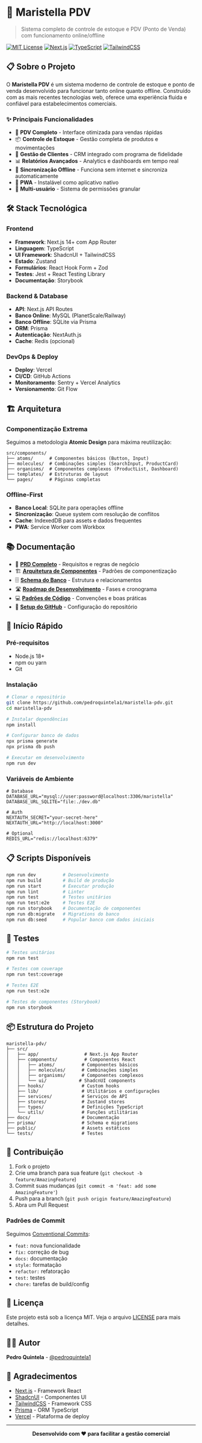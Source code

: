 # 🏪 Maristella PDV

> Sistema completo de controle de estoque e PDV (Ponto de Venda) com funcionamento online/offline

[![MIT License](https://img.shields.io/badge/License-MIT-green.svg)](https://choosealicense.com/licenses/mit/)
[![Next.js](https://img.shields.io/badge/Next.js-14+-black?logo=next.js)](https://nextjs.org/)
[![TypeScript](https://img.shields.io/badge/TypeScript-5.0+-blue?logo=typescript)](https://www.typescriptlang.org/)
[![TailwindCSS](https://img.shields.io/badge/TailwindCSS-3.0+-38B2AC?logo=tailwind-css)](https://tailwindcss.com/)

## 📋 Sobre o Projeto

O **Maristella PDV** é um sistema moderno de controle de estoque e ponto de venda desenvolvido para funcionar tanto online quanto offline. Construído com as mais recentes tecnologias web, oferece uma experiência fluida e confiável para estabelecimentos comerciais.

### ✨ Principais Funcionalidades

- 🛒 **PDV Completo** - Interface otimizada para vendas rápidas
- 📦 **Controle de Estoque** - Gestão completa de produtos e movimentações
- 👥 **Gestão de Clientes** - CRM integrado com programa de fidelidade
- 📊 **Relatórios Avançados** - Analytics e dashboards em tempo real
- 🔄 **Sincronização Offline** - Funciona sem internet e sincroniza automaticamente
- 📱 **PWA** - Instalável como aplicativo nativo
- 🔐 **Multi-usuário** - Sistema de permissões granular

## 🛠️ Stack Tecnológica

### Frontend

- **Framework**: Next.js 14+ com App Router
- **Linguagem**: TypeScript
- **UI Framework**: ShadcnUI + TailwindCSS
- **Estado**: Zustand
- **Formulários**: React Hook Form + Zod
- **Testes**: Jest + React Testing Library
- **Documentação**: Storybook

### Backend & Database

- **API**: Next.js API Routes
- **Banco Online**: MySQL (PlanetScale/Railway)
- **Banco Offline**: SQLite via Prisma
- **ORM**: Prisma
- **Autenticação**: NextAuth.js
- **Cache**: Redis (opcional)

### DevOps & Deploy

- **Deploy**: Vercel
- **CI/CD**: GitHub Actions
- **Monitoramento**: Sentry + Vercel Analytics
- **Versionamento**: Git Flow

## 🏗️ Arquitetura

### Componentização Extrema

Seguimos a metodologia **Atomic Design** para máxima reutilização:

```
src/components/
├── atoms/      # Componentes básicos (Button, Input)
├── molecules/  # Combinações simples (SearchInput, ProductCard)
├── organisms/  # Componentes complexos (ProductList, Dashboard)
├── templates/  # Estruturas de layout
└── pages/      # Páginas completas
```

### Offline-First

- **Banco Local**: SQLite para operações offline
- **Sincronização**: Queue system com resolução de conflitos
- **Cache**: IndexedDB para assets e dados frequentes
- **PWA**: Service Worker com Workbox

## 📚 Documentação

- 📖 [**PRD Completo**](docs/PRD.md) - Requisitos e regras de negócio
- 🏗️ [**Arquitetura de Componentes**](docs/component-architecture.md) - Padrões de componentização
- 🗄️ [**Schema do Banco**](docs/database-diagram.md) - Estrutura e relacionamentos
- 🛣️ [**Roadmap de Desenvolvimento**](docs/development-roadmap.md) - Fases e cronograma
- 💻 [**Padrões de Código**](docs/coding-standards.md) - Convenções e boas práticas
- 🔧 [**Setup do GitHub**](docs/github-setup.md) - Configuração do repositório

## 🚀 Início Rápido

### Pré-requisitos

- Node.js 18+
- npm ou yarn
- Git

### Instalação

```bash
# Clonar o repositório
git clone https://github.com/pedroquintela1/maristella-pdv.git
cd maristella-pdv

# Instalar dependências
npm install

# Configurar banco de dados
npx prisma generate
npx prisma db push

# Executar em desenvolvimento
npm run dev
```

### Variáveis de Ambiente

```env
# Database
DATABASE_URL="mysql://user:password@localhost:3306/maristella"
DATABASE_URL_SQLITE="file:./dev.db"

# Auth
NEXTAUTH_SECRET="your-secret-here"
NEXTAUTH_URL="http://localhost:3000"

# Optional
REDIS_URL="redis://localhost:6379"
```

## 📋 Scripts Disponíveis

```bash
npm run dev          # Desenvolvimento
npm run build        # Build de produção
npm run start        # Executar produção
npm run lint         # Linter
npm run test         # Testes unitários
npm run test:e2e     # Testes E2E
npm run storybook    # Documentação de componentes
npm run db:migrate   # Migrations do banco
npm run db:seed      # Popular banco com dados iniciais
```

## 🧪 Testes

```bash
# Testes unitários
npm run test

# Testes com coverage
npm run test:coverage

# Testes E2E
npm run test:e2e

# Testes de componentes (Storybook)
npm run storybook
```

## 📦 Estrutura do Projeto

```
maristella-pdv/
├── src/
│   ├── app/                 # Next.js App Router
│   ├── components/          # Componentes React
│   │   ├── atoms/          # Componentes básicos
│   │   ├── molecules/      # Combinações simples
│   │   ├── organisms/      # Componentes complexos
│   │   └── ui/            # ShadcnUI components
│   ├── hooks/              # Custom hooks
│   ├── lib/                # Utilitários e configurações
│   ├── services/           # Serviços de API
│   ├── stores/             # Zustand stores
│   ├── types/              # Definições TypeScript
│   └── utils/              # Funções utilitárias
├── docs/                   # Documentação
├── prisma/                 # Schema e migrations
├── public/                 # Assets estáticos
└── tests/                  # Testes
```

## 🤝 Contribuição

1. Fork o projeto
2. Crie uma branch para sua feature (`git checkout -b feature/AmazingFeature`)
3. Commit suas mudanças (`git commit -m 'feat: add some AmazingFeature'`)
4. Push para a branch (`git push origin feature/AmazingFeature`)
5. Abra um Pull Request

### Padrões de Commit

Seguimos [Conventional Commits](https://www.conventionalcommits.org/):

- `feat:` nova funcionalidade
- `fix:` correção de bug
- `docs:` documentação
- `style:` formatação
- `refactor:` refatoração
- `test:` testes
- `chore:` tarefas de build/config

## 📄 Licença

Este projeto está sob a licença MIT. Veja o arquivo [LICENSE](LICENSE) para mais detalhes.

## 👨‍💻 Autor

**Pedro Quintela** - [@pedroquintela1](https://github.com/pedroquintela1)

## 🙏 Agradecimentos

- [Next.js](https://nextjs.org/) - Framework React
- [ShadcnUI](https://ui.shadcn.com/) - Componentes UI
- [TailwindCSS](https://tailwindcss.com/) - Framework CSS
- [Prisma](https://prisma.io/) - ORM TypeScript
- [Vercel](https://vercel.com/) - Plataforma de deploy

---

<div align="center">
  <strong>Desenvolvido com ❤️ para facilitar a gestão comercial</strong>
</div>
